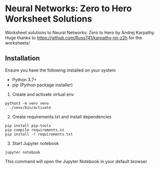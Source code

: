 # Neural Networks: Zero to Hero Worksheet Solutions
Worksheet solutions to Neural Networks: Zero to Hero by Andrej Karpathy. Huge thanks to https://github.com/Russ741/karpathy-nn-z2h
for the worksheets!

## Installation

Ensure you have the following installed on your system

* Python 3.7+
* pip (Python package installer)

1. Create and activate virtual env
```
python3 -m venv venv
. ./venv/bin/activate
```
2. Create requirements.txt and install dependencies
```
pip install pip-tools
pip-compile requirements.in
pip install -r requirements.txt
```
3. Start Jupyter notebook
```
jupyter notebook
```
This command will open the Jupyter Notebook in your default browser

